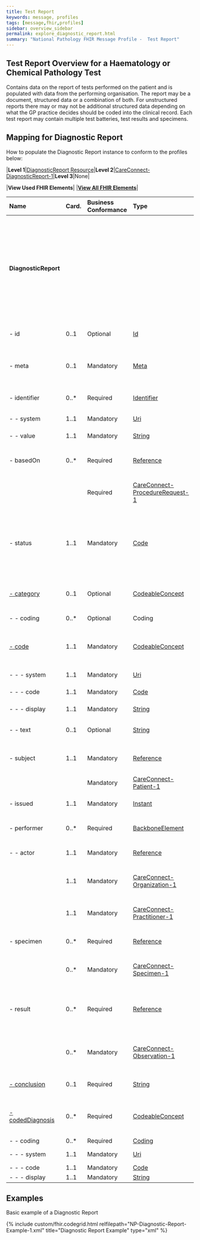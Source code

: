 ```yaml
---
title: Test Report
keywords: message, profiles
tags: [message,fhir,profiles]
sidebar: overview_sidebar
permalink: explore_diagnostic_report.html
summary: "National Pathology FHIR Message Profile -  Test Report"
---
```

## Test Report Overview for a Haematology or Chemical Pathology Test ##

Contains data on the report of tests performed on the patient and is populated with data from the performing organisation. The report may be a document, structured data or a combination of both. For unstructured reports there may or may not be additional structured data depending on what the GP practice decides should be coded into the clinical record. Each test report may contain multiple test batteries, test results and specimens.


## Mapping for Diagnostic Report ##

How to populate the Diagnostic Report instance to conform to the profiles below:

|**Level 1**|[DiagnosticReport Resource](http://hl7.org/fhir/stu3/DiagnosticReport.html)|**Level 2**|[CareConnect-DiagnosticReport-1](https://fhir.hl7.org.uk/STU3/StructureDefinition/CareConnect-DiagnosticReport-1)|**Level 3**|None|

|**View Used FHIR Elements**|    |**[View All FHIR Elements](explore_diagnostic_report_all.html)**|

|  **Name** | **Card.** | **Business Conformance** | **Type** | **Description, Constraints and Mapping for National Pathology Implementation** |  |  |  |  |  |  |  |
| :--- | :--- | :--- | :--- | :--- | --- | --- | --- | --- | --- | --- | --- |
|  **DiagnosticReport** | ​ |  |  | **A Diagnostic report - a combination of request information, atomic results, images, interpretation, as well as formatted reports<br/>Constraint (dom-2): If the resource is contained in another resource, it SHALL NOT contain nested Resources<br/>Constraint (dom-1): If the resource is contained in another resource, it SHALL NOT contain any narrative<br/>Constraint (dom-4): If a resource is contained in another resource, it SHALL NOT have a meta.versionId or a meta.lastUpdated<br/>Constraint (dom-3): If the resource is contained in another resource, it SHALL be referred to from elsewhere in the resource** |  |  |  |  |  |  |  |
|  - id | 0..1 | Optional | [Id](http://hl7.org/fhir/stu3/datatypes.html#id "Id") | Logical id of this artifact<br/><font color="red">MUST contain a unique identifier to identify the instance of a DiagnosticReport</font> |  |  |  |  |  |  |  |
|  - meta | 0..1 | Mandatory | [Meta](http://hl7.org/fhir/stu3/resource.html#Meta "Meta") | Metadata about the resource<br/><font color="red">The value attribute of the profile element MUST contain the value 'https://fhir.nhs.uk/STU3/StructureDefinition/CareConnect-DiagnosticReport-1'</font> |  |  |  |  |  |  |  |
|  - identifier | 0..* | Required | [Identifier](http://hl7.org/fhir/stu3/datatypes.html#identifier "Identifier") | Business identifier for report<br/><font color="red">A business level identifier for the test report. Produced by the performing organisation.</font> |  |  |  |  |  |  |  |
|  - - system | 1..1 | Mandatory | [Uri](http://hl7.org/fhir/stu3/datatypes.html#uri "Uri") | The namespace for the identifier value<br/><font color="red">MUST contain a local identifier naming system</font> |  |  |  |  |  |  |  |
|  - - value | 1..1 | Mandatory | [String](http://hl7.org/fhir/stu3/datatypes.html#string "String") | The value that is unique<br/><font color="red">MUST contain a unique identifier</font> |  |  |  |  |  |  |  |
|  - basedOn | 0..* | Required | [Reference](http://hl7.org/fhir/stu3/references.html "Reference") | What was requested<br/>Constraint (ref-1): SHALL have a contained resource if a local reference is provided<br/><font color="red">Reference to the Test Request Summary.</font> |  |  |  |  |  |  |  |
|   |  | Required | [CareConnect-ProcedureRequest-1 ](https://fhir.hl7.org.uk/STU3/StructureDefinition/CareConnect-ProcedureRequest-1  "CareConnect-ProcedureRequest-1 ") | <font color='red'>The value attribute of the profile element MUST contain the value 'https://fhir.nhs.uk/STU3/StructureDefinition/CareConnect-ProcedueRequest-1'</font> |  |  |  |  |  |  |  |
|  - status | 1..1 | Mandatory | [Code](http://hl7.org/fhir/stu3/datatypes.html#code "Code") | registered : partial : preliminary : final +<br/>Binding (required): The status of the diagnostic report as a whole. [Diagnostic-Report-Status]( http://hl7.org/fhir/stu3/valueset-diagnostic-report-status.html )<br/><font color="red">The status of the Test Report. MUST be set to 'partial' when the report is issued on an initial, interim or preliminary basis, for example because some of the requested tests have not yet completed. MUST be set to ‘final’ when the report is completed. MUST be set to ‘unknown’ when the status is unable to be determined.</font> |  |  |  |  |  |  |  |
|  <a href="#" data-toggle="tooltip" title="Clinical Discipline">- category</a>| 0..1 | Optional | [CodeableConcept](http://hl7.org/fhir/stu3/datatypes.html#codeableconcept "CodeableConcept") | Service category<br/>Binding (preferred): Codes for diagnostic service sections. ( http://hl7.org/fhir/stu3/valueset-diagnostic-service-sections.html ) |  |  |  |  |  |  |  |
|  - - coding | 0..* | Optional | Coding | Code defined by a terminology system<br/>Slicing: Discriminator: system, Ordering: false, Rules: Open |  |  |  |  |  |  |  |
|  <a href="#" data-toggle="tooltip" title="Report Name">- code</a>| 1..1 | Mandatory | [CodeableConcept](http://hl7.org/fhir/stu3/datatypes.html#codeableconcept "CodeableConcept") | Name/Code for this diagnostic report<br/>Binding (preferred): Codes that describe Diagnostic Reports. [Report Codes]( https://fhir.hl7.org.uk/STU3/ValueSet/CareConnect-ReportCodeSnCT-1 )<br/><font color="red">FHIR suppliers SHOULD populate with the SNOMED ConceptID 721981007 for 'Diagnostic studies report'.</font> |  |  |  |  |  |  |  |
|  - - - system | 1..1 | Mandatory | [Uri](http://hl7.org/fhir/stu3/datatypes.html#uri "Uri") | Identity of the terminology system<br/><font color="red">Fixed value="http://snomed.info/sct"</font> |  |  |  |  |  |  |  |
|  - - - code | 1..1 | Mandatory | [Code](http://hl7.org/fhir/stu3/datatypes.html#code "Code") | Symbol in syntax defined by the system <br/><font color="red">Fixed value="721981007"</font> |  |  |  |  |  |  |  |
|  - - - display | 1..1 | Mandatory | [String](http://hl7.org/fhir/stu3/datatypes.html#string "String") | Representation defined by the system <br/><font color="red">Fixed value="Diagnostic studies report"</font> |  |  |  |  |  |  |  |
|  - - text | 0..1 | Optional | [String](http://hl7.org/fhir/stu3/datatypes.html#string "String") | Plain text representation of the concept<br/><font color="red">Where a SNOMED code does not meet the report name requirements a text alternative may be used</font> |  |  |  |  |  |  |  |
|  - subject | 1..1 | Mandatory | [Reference](http://hl7.org/fhir/stu3/references.html "Reference") | The subject of the report - usually, but not always, the patient<br/>Constraint (ref-1): SHALL have a contained resource if a local reference is provided |  |  |  |  |  |  |  |
|   |  | Mandatory | [CareConnect-Patient-1 ](https://fhir.hl7.org.uk/STU3/StructureDefinition/CareConnect-Patient-1  "CareConnect-Patient-1 ") | <font color='red'>This MUST be to the Patient resource profiled as CareConnect-Patient-1 </font> |  |  |  |  |  |  |  |
|  - issued | 1..1 | Mandatory | [Instant](http://hl7.org/fhir/stu3/datatypes.html#instant "Instant") | DateTime this version was released <font color="red">The date and time on which the test report was issued by the performer to the requester.</font> |  |  |  |  |  |  |  |
|  - performer | 0..* | Required | [BackboneElement](http://hl7.org/fhir/stu3/backboneelement.html "BackboneElement") | Participants in producing the report<br/><font color="red">Reference to the person and/or organisation that authored the test report.</font> |  |  |  |  |  |  |  |
|   - - actor | 1..1 | Mandatory | [Reference](http://hl7.org/fhir/stu3/references.html "Reference") | Practitioner or Organization participant<br/>Constraint (ref-1): SHALL have a contained resource if a local reference is provided |  |  |  |  |  |  |  |
|   | 1..1 | Mandatory | [CareConnect-Organization-1](https://fhir.hl7.org.uk/STU3/StructureDefinition/CareConnect-Organization-1 "CareConnect-Organization-1") | <font color='red'>The value attribute of the profile element MUST contain the value 'https://fhir.nhs.uk/STU3/StructureDefinition/CareConnect-Organization-1 if a Practitioner is also recorded.'</font> |  |  |  |  |  |  |  |
|   | 1..1 | Mandatory | [CareConnect-Practitioner-1](https://fhir.hl7.org.uk/STU3/StructureDefinition/CareConnect-Practitioner-1 "CareConnect-Practitioner-1") | <font color='red'>The value attribute of the profile element MUST contain the value 'https://fhir.nhs.uk/STU3/StructureDefinition/CareConnect-Practitioner-1'</font> |  |  |  |  |  |  |  |
|  - specimen | 0..* | Required | [Reference](http://hl7.org/fhir/stu3/references.html "Reference") | Specimens this report is based on<br/>Constraint (ref-1): SHALL have a contained resource if a local reference is provided |  |  |  |  |  |  |  |
|   | 0..* | Mandatory | [CareConnect-Specimen-1 ](https://fhir.hl7.org.uk/STU3/StructureDefinition/CareConnect-Specimen-1 "CareConnect-Specimen-1 ") | <font color='red'>The value attribute of the profile element MUST contain the value 'https://fhir.nhs.uk/STU3/StructureDefinition/CareConnect-Specimen-1'</font> |  |  |  |  |  |  |  |
|  - result | 0..* | Required | [Reference](http://hl7.org/fhir/stu3/references.html "Reference") | Observations - simple, or complex nested groups<br/>Constraint (ref-1): SHALL have a contained resource if a local reference is provided <font color="red">Reference to the result(s) which are contained in the DiagnosticReport. This may contain references to standalone test results, test group headers (which then reference further results) or a mixture of both.</font>|  |  |  |  |  |  |  |
|   | 0..* | Mandatory | [CareConnect-Observation-1](https://fhir.hl7.org.uk/STU3/StructureDefinition/CareConnect-Observation-1 "CareConnect-Observation-1") | <font color='red'>The value attribute of the profile element MUST contain the value 'https://fhir.nhs.uk/STU3/StructureDefinition/CareConnect-Observation-1'. Reference to the result(s)/result groups contained in the report</font> |  |  |  |  |  |  |  |
|  <a href="#" data-toggle="tooltip" title="Clinical Summary">- conclusion</a>| 0..1 | Required | [String](http://hl7.org/fhir/stu3/datatypes.html#string "String") | Clinical Interpretation of test results <br/><font color='red'>Human readable clinical summary relating to the test report. It is provided by the performing HCP.</font> |  |  |  |  |  |  |  |
|  <a href="#" data-toggle="tooltip" title="Finding Code">- codedDiagnosis</a>| 0..* | Required | [CodeableConcept](http://hl7.org/fhir/stu3/datatypes.html#codeableconcept "CodeableConcept") | Codes for the conclusion<br/>Binding (preferred): A SNOMED Coded finding for the test report. [CareConnect-Finding-Code](https://fhir.hl7.org.uk/STU3/ValueSet/CareConnect-FindingCode-1 ) <br/><font color="red">A coded finding of the test report. Produced by the organisation that performed the tests.</font> |  |  |  |  |  |  |  |
|   - - coding | 0..* | Required | [Coding](http://hl7.org/fhir/stu3/datatypes.html#coding "Coding") | Code defined by a terminology system |  |  |  |  |  |  |  |
|  - - - system | 1..1 | Mandatory | [Uri](http://hl7.org/fhir/stu3/datatypes.html#uri "Uri") | Identity of the terminology system<br/>Fixed Value: http://snomed.info/sct |  |  |  |  |  |  |  |
|  - - - code | 1..1 | Mandatory | [Code](http://hl7.org/fhir/stu3/datatypes.html#code "Code") | Symbol in syntax defined by the system |  |  |  |  |  |  |  |
|  - - - display | 1..1 | Mandatory | [String](http://hl7.org/fhir/stu3/datatypes.html#string "String") | Representation defined by the system |  |  |  |  |  |  |  |

## Examples ##

Basic example of a Diagnostic Report

{% include custom/fhir.codegrid.html
relfilepath="NP-Diagnostic-Report-Example-1.xml"
title="Diagnostic Report Example"
type="xml" %}

